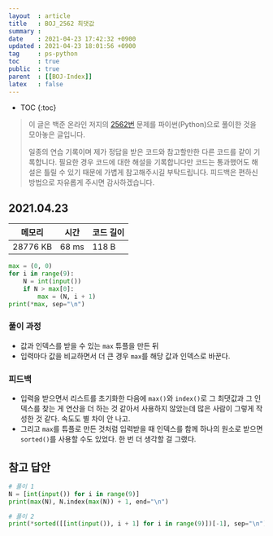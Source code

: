 ```yaml
---
layout  : article
title   : BOJ_2562 최댓값
summary : 
date    : 2021-04-23 17:42:32 +0900
updated : 2021-04-23 18:01:56 +0900
tag     : ps-python
toc     : true
public  : true
parent  : [[BOJ-Index]]
latex   : false
---
```

* TOC
{:toc}

>이 글은 백준 온라인 저지의 [2562번](https://www.acmicpc.net/problem/2562) 문제를 파이썬(Python)으로 풀이한 것을 모아놓은 글입니다.
>
> 일종의 연습 기록이며 제가 정답을 받은 코드와 참고할만한 다른 코드를 같이 기록합니다. 필요한 경우 코드에 대한 해설을 기록합니다만 코드는 통과했어도 해설은 틀릴 수 있기 때문에 가볍게 참고해주시길 부탁드립니다. 피드백은 편하신 방법으로 자유롭게 주시면 감사하겠습니다.

## 2021.04.23

| 메모리    | 시간  | 코드 길이 |
| --------- | ----- | --------- |
| 28776 KB  | 68 ms | 118 B     |

```python
max = (0, 0)
for i in range(9):
    N = int(input())
    if N > max[0]:
        max = (N, i + 1)
print(*max, sep="\n")
```

### 풀이 과정

* 값과 인덱스를 받을 수 있는 `max` 튜플을 만든 뒤
* 입력마다 값을 비교하면서 더 큰 경우 `max`를 해당 값과 인덱스로 바꾼다.

### 피드백

* 입력을 받으면서 리스트를 초기화한 다음에 `max()`와 `index()`로 그 최댓값과 그 인덱스를 찾는 게 연산을 더 하는 것 같아서 사용하지 않았는데 많은 사람이 그렇게 작성한 것 같다. 속도도 별 차이 안 나고.
* 그리고 `max`를 튜플로 만든 것처럼 입력받을 때 인덱스를 함께 하나의 원소로 받으면 `sorted()`를 사용할 수도 있었다. 한 번 더 생각할 걸 그랬다.

## 참고 답안

```python
# 풀이 1
N = [int(input()) for i in range(9)]
print(max(N), N.index(max(N)) + 1, end="\n")

# 풀이 2
print(*sorted([[int(input()), i + 1] for i in range(9)])[-1], sep="\n")
```
